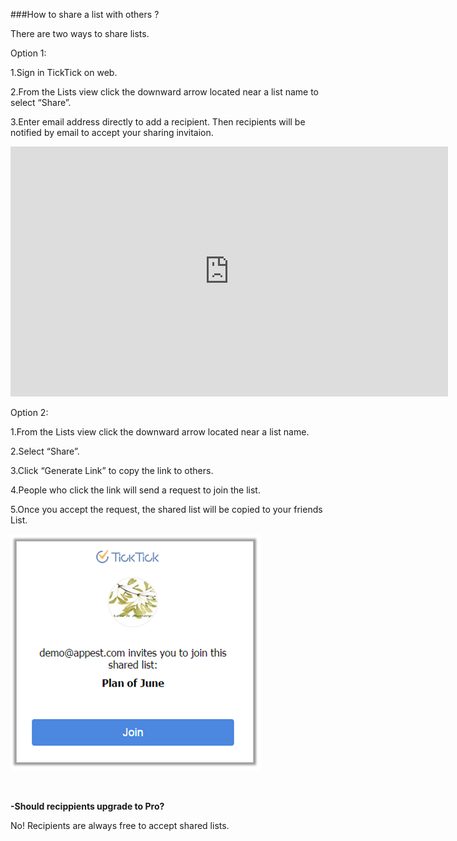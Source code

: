 ###How to share a list with others ?

There are two ways to share lists.

Option 1: 

1.Sign in TickTick on web. 

2.From the Lists view click the downward arrow located near a list name to select “Share”.

3.Enter email address directly to add a recipient. Then recipients will be notified by email to accept your sharing invitaion.


<iframe width="700" height="400" src="https://www.youtube.com/embed/YuD9gS2DQyY?list=PLbWRKVi0_aTH4wo0Z2kCuMy7RHV7t9onw" frameborder="0" allowfullscreen></iframe>


<br />

Option 2:

1.From the Lists view click the downward arrow located near a list name.

2.Select “Share”.

3.Click “Generate Link” to copy the link to others. 

4.People who click the link will send a request to join the list.

5.Once you accept the request, the shared list will be copied to your friends List. 

![](../images/websharelink.png)



<br />

**-Should recippients upgrade to Pro?**

No! Recipients are always free to accept shared lists. 




